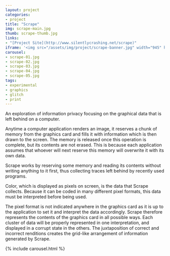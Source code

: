 ```yaml
---
layout:	project
categories:
- project
title: "Scrape"
img: scrape-main.jpg
thumb: scrape-thumb.jpg
links: 
- "[Project Site](http://www.silentlycrashing.net/scrape)"
iframe: '<img src="/assets/img/project/scrape-banner.jpg" width="945" height="531" frameborder="0" webkitallowfullscreen mozallowfullscreen allowfullscreen></img>'
carousel:
- scrape-01.jpg
- scrape-02.jpg
- scrape-03.jpg
- scrape-04.jpg
- scrape-05.jpg
tags: 
- experimental
- graphics
- glitch
- print
---
```

An exploration of information privacy focusing on the graphical data that is left behind on a computer.

Anytime a computer application renders an image, it reserves a chunk of memory from the graphics card and fills it with information which is then drawn to the screen. The memory is released once this operation is complete, but its contents are not erased. This is because each application assumes that whoever will next reserve this memory will overwrite it with its own data.

Scrape works by reserving some memory and reading its contents without writing anything to it first, thus collecting traces left behind by recently used programs.

Color, which is displayed as pixels on screen, is the data that Scrape collects. Because it can be coded in many different pixel formats, this data must be interpreted before being used.

The pixel format is not indicated anywhere in the graphics card as it is up to the application to set it and interpret the data accordingly. Scrape therefore represents the contents of the graphics card in all possible ways. Each cluster of data will be properly represented in one interpretation, and displayed in a corrupt state in the others. The juxtaposition of correct and incorrect renditions creates the grid-like arrangement of information generated by Scrape.

{% include carousel.html %}
